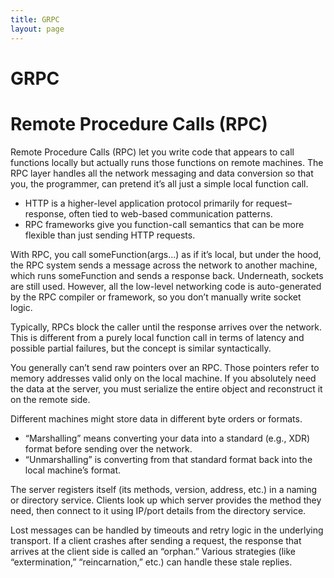 ```yaml
---
title: GRPC
layout: page
---
```


# GRPC
# Remote Procedure Calls (RPC)
Remote Procedure Calls (RPC) let you write code that appears to call functions locally but actually runs those functions on remote machines. The RPC layer handles all the network messaging and data conversion so that you, the programmer, can pretend it’s all just a simple local function call.
* HTTP is a higher-level application protocol primarily for request–response, often tied to web-based communication patterns.
* RPC frameworks give you function-call semantics that can be more flexible than just sending HTTP requests.

With RPC, you call someFunction(args...) as if it’s local, but under the hood, the RPC system sends a message across the network to another machine, which runs someFunction and sends a response back.
Underneath, sockets are still used. However, all the low-level networking code is auto-generated by the RPC compiler or framework, so you don’t manually write socket logic.

Typically, RPCs block the caller until the response arrives over the network.
This is different from a purely local function call in terms of latency and possible partial failures, but the concept is similar syntactically.

You generally can’t send raw pointers over an RPC. Those pointers refer to memory addresses valid only on the local machine.
If you absolutely need the data at the server, you must serialize the entire object and reconstruct it on the remote side.

Different machines might store data in different byte orders or formats.
* “Marshalling” means converting your data into a standard (e.g., XDR) format before sending over the network.
* “Unmarshalling” is converting from that standard format back into the local machine’s format.

The server registers itself (its methods, version, address, etc.) in a naming or directory service.
Clients look up which server provides the method they need, then connect to it using IP/port details from the directory service.

Lost messages can be handled by timeouts and retry logic in the underlying transport. If a client crashes after sending a request, the response that arrives at the client side is called an “orphan.” Various strategies (like “extermination,” “reincarnation,” etc.) can handle these stale replies.